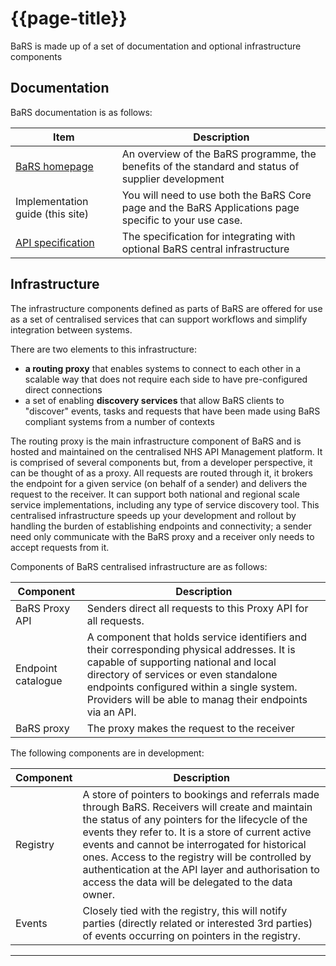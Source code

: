 # {{page-title}}

BaRS is made up of a set of documentation and optional infrastructure components

## Documentation 

BaRS documentation is as follows:

| Item                             | Description                                                                                                |
|----------------------------------|------------------------------------------------------------------------------------------------------------|
| [BaRS homepage]( https://digital.nhs.uk/services/booking-and-referral-standard)                 | An overview of the BaRS   programme, the benefits of the standard and status of supplier development       |
| Implementation guide (this site) | You will need to use both the BaRS Core page and the BaRS Applications page specific to your use case. |
| [API specification](https://digital.nhs.uk/developer/api-catalogue/booking-and-referral-fhir/v1_0_0)               | The specification for integrating   with optional BaRS central infrastructure                                      


 
## Infrastructure

The infrastructure components defined as parts of BaRS are offered for use as a set of centralised services that can support workflows and simplify integration between systems.

There are two elements to this infrastructure:

- **a routing proxy** that enables systems to connect to each other in a scalable way that does not require each side to have pre-configured direct connections
- a set of enabling **discovery services** that allow BaRS clients to "discover" events, tasks and requests that have been made using BaRS compliant systems from a number of contexts

The routing proxy is the main infrastructure component of BaRS and is hosted and maintained on the centralised NHS API Management platform. It is comprised of several components but, from a developer perspective, it can be thought of as a proxy. All requests are routed through it, it brokers the endpoint for a given service (on behalf of a sender) and delivers the request to the receiver. It can support both national and regional scale service implementations, including any type of service discovery tool. This centralised infrastructure speeds up your development and rollout by handling the burden of establishing endpoints and connectivity; a sender need only communicate with the BaRS proxy and a receiver only needs to accept requests from it.

Components of BaRS centralised infrastructure are as follows:

| Component             | Description  |
|-----------------------|--------------|
| BaRS  Proxy API       | Senders direct all requests to this Proxy API for all requests.  |   
| Endpoint   catalogue  | A component that holds service identifiers and their corresponding physical addresses. It is capable of supporting national and local directory of services or even standalone   endpoints configured within a single system. Providers will be able to manag their endpoints via an API. |
| BaRS proxy            | The proxy makes the request to the receiver |    


The following components are in development:

| Component | Description                                                                                                                                                                                                                                                                                                                                                                                                                             |
|-----------|-----------------------------------------------------------------------------------------------------------------------------------------------------------------------------------------------------------------------------------------------------------------------------------------------------------------------------------------------------------------------------------------------------------------------------------------|
| Registry  | A store of pointers to bookings   and referrals made through BaRS. Receivers will create and maintain the   status of any pointers for the lifecycle of the events they refer to. It is a   store of current active events and cannot be interrogated for historical   ones. Access to the registry will be controlled by authentication at the   API layer and authorisation to access the data will be delegated to the data   owner. |
| Events    | Closely tied with the registry,   this will notify parties (directly related or interested 3rd parties) of   events occurring on pointers in the registry.                                                                                                                                                                                                                                                                              |

<hr>



